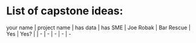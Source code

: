# List of capstone ideas:
your name | project name | has data | has SME
| Joe Robak | Bar Rescue | Yes | Yes? |
| - 
| - 
| - 
| - 
| - 

